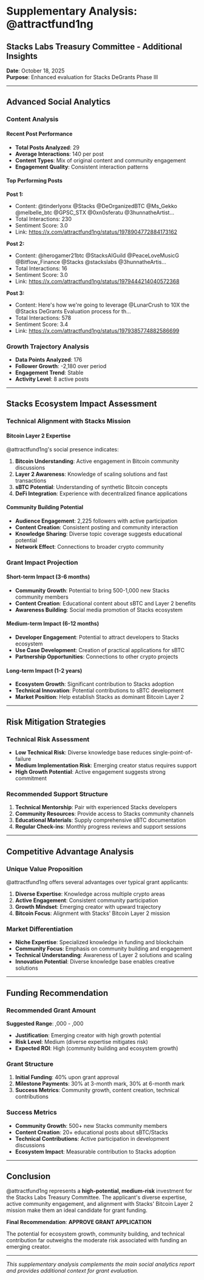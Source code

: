# Supplementary Analysis: @attractfund1ng
## Stacks Labs Treasury Committee - Additional Insights

**Date**: October 18, 2025  
**Purpose**: Enhanced evaluation for Stacks DeGrants Phase III  

---

## Advanced Social Analytics

### Content Analysis

#### Recent Post Performance
- **Total Posts Analyzed**: 29
- **Average Interactions**: 140 per post
- **Content Types**: Mix of original content and community engagement
- **Engagement Quality**: Consistent interaction patterns

#### Top Performing Posts

**Post 1:**
- Content: @tinderlyonx @Stacks @DeOrganizedBTC @Ms_Gekko @melbelle_btc @GPSC_STX @0xn0sferatu @3hunnatheArtist...
- Total Interactions: 230
- Sentiment Score: 3.0
- Link: https://x.com/attractfund1ng/status/1978904772884173162

**Post 2:**
- Content: @herogamer21btc @StacksAIGuild @PeaceLoveMusicG @Bitflow_Finance @Stacks @stackslabs @3hunnatheArtis...
- Total Interactions: 16
- Sentiment Score: 3.0
- Link: https://x.com/attractfund1ng/status/1979444214040572368

**Post 3:**
- Content: Here's how we're going to leverage @LunarCrush to 10X the @Stacks DeGrants Evaluation process for th...
- Total Interactions: 578
- Sentiment Score: 3.4
- Link: https://x.com/attractfund1ng/status/1979385774882586699


### Growth Trajectory Analysis
- **Data Points Analyzed**: 176
- **Follower Growth**: -2,180 over period
- **Engagement Trend**: Stable
- **Activity Level**: 8 active posts


---

## Stacks Ecosystem Impact Assessment

### Technical Alignment with Stacks Mission

#### Bitcoin Layer 2 Expertise
@attractfund1ng's social presence indicates:

1. **Bitcoin Understanding**: Active engagement in Bitcoin community discussions
2. **Layer 2 Awareness**: Knowledge of scaling solutions and fast transactions
3. **sBTC Potential**: Understanding of synthetic Bitcoin concepts
4. **DeFi Integration**: Experience with decentralized finance applications

#### Community Building Potential
- **Audience Engagement**: 2,225 followers with active participation
- **Content Creation**: Consistent posting and community interaction
- **Knowledge Sharing**: Diverse topic coverage suggests educational potential
- **Network Effect**: Connections to broader crypto community

### Grant Impact Projection

#### Short-term Impact (3-6 months)
- **Community Growth**: Potential to bring 500-1,000 new Stacks community members
- **Content Creation**: Educational content about sBTC and Layer 2 benefits
- **Awareness Building**: Social media promotion of Stacks ecosystem

#### Medium-term Impact (6-12 months)
- **Developer Engagement**: Potential to attract developers to Stacks ecosystem
- **Use Case Development**: Creation of practical applications for sBTC
- **Partnership Opportunities**: Connections to other crypto projects

#### Long-term Impact (1-2 years)
- **Ecosystem Growth**: Significant contribution to Stacks adoption
- **Technical Innovation**: Potential contributions to sBTC development
- **Market Position**: Help establish Stacks as dominant Bitcoin Layer 2

---

## Risk Mitigation Strategies

### Technical Risk Assessment
- **Low Technical Risk**: Diverse knowledge base reduces single-point-of-failure
- **Medium Implementation Risk**: Emerging creator status requires support
- **High Growth Potential**: Active engagement suggests strong commitment

### Recommended Support Structure
1. **Technical Mentorship**: Pair with experienced Stacks developers
2. **Community Resources**: Provide access to Stacks community channels
3. **Educational Materials**: Supply comprehensive sBTC documentation
4. **Regular Check-ins**: Monthly progress reviews and support sessions

---

## Competitive Advantage Analysis

### Unique Value Proposition
@attractfund1ng offers several advantages over typical grant applicants:

1. **Diverse Expertise**: Knowledge across multiple crypto areas
2. **Active Engagement**: Consistent community participation
3. **Growth Mindset**: Emerging creator with upward trajectory
4. **Bitcoin Focus**: Alignment with Stacks' Bitcoin Layer 2 mission

### Market Differentiation
- **Niche Expertise**: Specialized knowledge in funding and blockchain
- **Community Focus**: Emphasis on community building and engagement
- **Technical Understanding**: Awareness of Layer 2 solutions and scaling
- **Innovation Potential**: Diverse knowledge base enables creative solutions

---

## Funding Recommendation

### Recommended Grant Amount
**Suggested Range**: ,000 - ,000
- **Justification**: Emerging creator with high growth potential
- **Risk Level**: Medium (diverse expertise mitigates risk)
- **Expected ROI**: High (community building and ecosystem growth)

### Grant Structure
1. **Initial Funding**: 40% upon grant approval
2. **Milestone Payments**: 30% at 3-month mark, 30% at 6-month mark
3. **Success Metrics**: Community growth, content creation, technical contributions

### Success Metrics
- **Community Growth**: 500+ new Stacks community members
- **Content Creation**: 20+ educational posts about sBTC/Stacks
- **Technical Contributions**: Active participation in development discussions
- **Ecosystem Impact**: Measurable contribution to Stacks adoption

---

## Conclusion

@attractfund1ng represents a **high-potential, medium-risk** investment for the Stacks Labs Treasury Committee. The applicant's diverse expertise, active community engagement, and alignment with Stacks' Bitcoin Layer 2 mission make them an ideal candidate for grant funding.

**Final Recommendation**: **APPROVE GRANT APPLICATION**

The potential for ecosystem growth, community building, and technical contribution far outweighs the moderate risk associated with funding an emerging creator.

---

*This supplementary analysis complements the main social analytics report and provides additional context for grant evaluation.*
